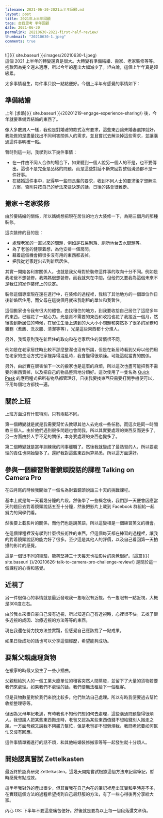 ```yaml
---
filename: 2021-06-30-2021上半年回顧.md
layout: post
title: 2021年上半年回顧
tags: 自我思考 半年回顧
date: 2021-06-30
permalink: 20210630-2021-first-half-review/
thumbnail: "20210630-1.jpeg"
comments: true
---
```


![]({{ site.baseurl }}/images/20210630-1.jpeg)  
這個 2021 上半年的轉變還真是很大。大轉變有準備結緍、搬家、老家裝修等等。抱歉因為完全還未適應，所以今年的產出大幅減少了。坦白說，這個上半年真是超級累。

太多事情發生，每件事只說一點點便好。今個上半年有感覺的事情如下：

## 準備結婚

上年 [求婚]({{ site.baseurl }}/20201219-engage-experience-sharing/) 後，今年就要準備弄結婚的東西了。

像大多數男人一樣，我也是對婚禮的款式沒有要求，這些東西讓未婚妻選擇就好。我能做的是盡量找出不同利害關係人的需求，並且嘗試去解決掉這些需求，並讓溝通這件事明確一點。

暫時到這一刻，我學到以下幾件事情：

* 在一件由不同人合作的場合下，如果聽到一個人說另一個人的不是，也不要傳出。這也不是完全是品格的問題，而是這些對話不斷來回對整個溝通都不是一件好事。
* 在結婚這件事中，記得早一些問長輩的要求，收到不同人士的要求後才想解決方案，否則只按自己的步法來做決定的話，日後的路會很難走。

## 搬家＋老家裝修

由於要結婚的關係，所以媽媽想把現在居住的地方大裝修一下，為期三個月的那種裝修。

這次裝修的目的是：

* 處理老家的一直以來的問題，例如是石屎剝落、廁所地台去水問題等。
* 為了老爸的健康着想，為他安排一個房間。
* 藉着這個機會把很多沒有用的東西都丟掉。
* 把我從老家趕出去到新居居住。

其實一開始各利害關係人，也就是我父母對於裝修這件事的取向十分不同。例如是我老爸不想裝修，我媽媽很想裝修，而我就夾在中間，但他們又要我為這個未來不是我住的家作裝修上的決定。

裝修這個專案現在還在進行中，在裝修的過程裡，我租了其他地方的一個單位作日後新婚居住用，而父母在這幾個月就來我剛租的單位和我暫住。

這個搬家也令我有很大的體會。由找租住的地方，到我要收拾自己居住了這麼多年的東西，已經花了一點心力。光是賣不需要的東西和收拾也花了我接近一個月，然後搬到新居住的時候，在居住生活上遇到的大大小小問題和突然多了很多的家務和雜務（煮飯、洗衣服、清潔等等），光是這些東西都十分煩人。

另外，我留意到我在新居住的取向和在老家居住的習慣很不同。

例如是在老家居住時比較不那麼整潔也沒有所謂，但是在新居時看到父母以他們用在老家的生活方式把家裡弄得混亂時，我會變得很煩躁。可能這就當責的關係。

另外，由於實在很害怕下一次的搬家也是這麼的麻煩，所以這次也盡可能把我不需要的東西賣掉，以及把自己的物品整齊地分類好。這次使用了一隻名為 [Quick Peek](https://bluelounge.com/products/quick-peek) 的應用程式把所有物品都管理好，日後我要找東西只需要打開手機便可以，不用每個地方都找一遍。

## 關於上班

上班方面沒有什麼特別，只有兩點不同。

第一個轉變就是就是我需要幫忙去教導其他人去完成一些任務，而這次是同一時間教三個人。由於他們遇到很多問題也會問我，所以其實要處理的東西反而更多了。另一方面由於人手不足的關係，本身要處理的東西也變多了。

第二個轉變就是當年訓練我的同事離職了。然後我就變成了最熟習的人，所以要處理的責任也開始變多了。還好我對這些東西尚算熟悉，所以這方面還好。


## 參與一個練習對著鏡頭說話的課程 Talking on Camera Pro

在四月尾的時候我開始了一個名為對着鏡頭說話三十天的挑戰課程。

基本上就是每一天看幾分鐘的片段，然後學了一些概念後，我們那一天便會因應當天的題目去對着鏡頭說話五至十分鐘，然後把影片上載到 Facebook 群組給一起努力的同學們看。

然後要上載影片的關係，而他們也是說英語，所以這變相是一個練習英文的機會。

在這個課程裡沒有學到什麼很技術性的東西，但這個每天都在練習的過程裡，讓我的對着鏡頭說話的能力好了很多。至少這是其他人的評價，以及自己看回第一天拍攝的影片的感覺。

這是一個很不同的經驗，能夠堅持三十天每天也拍影片的感覺很好。[這篇]({{ site.baseurl }}/20210626-talk-to-camera-pro-challenge-review/) 是關於這一個課程的心得和感覺。

## 近視了

另一件很傷心的事情就是最近發現我一隻眼沒有近視，令一隻眼有一點近視，大概是300度左右。

由於我本來很自豪自己沒有近視，所以知道自己有近視時，心裡很不快。去找了很多近視的成因、治療近視的方法等等的東西。

現在我還在努力找方法並實踐，但感覺自己應該找了一點成果。

如果日後成功的話也可以分享這個經歷，希望能夠成功。

## 要幫父親處理貨物

在搬家的時候又發生了一些小插曲。

父親租給別人的一個工業大廈單位的租客突然人間蒸發，並留下了大量的貨物若要我們來處理。如果我們不處理的話，我們便無法租給下一個租客。

但是貨物數量對於我們來說比較多，他們無法自己處理。所以有時我便要過去幫忙收拾整理等等。

但因為父母年紀老邁，有時我也不知他們想如何去處理，這些溝通問題變得很煩人。我想請人把某些東西搬走時，老爸又認為某些東西值錢不想給錢別人搬走之類。一方面母親又說我不夠盡力幫忙，但是老爸卻不想勞煩我，我問老爸要如何幫忙又沒有回應。

這件事情單獨進行的話不煩，和其他結婚裝修搬家等等一起發生就十分煩人。

## 開始認真嘗試 Zettelkasten

最近終於認真研究 Zettelkasten，這幾天開始嘗試根據這個方法來記寫筆記，暫時感覺有點成效。

這半年我對外的產出很少，但其實我在自己內在的筆記裡產出其實和平時差不多，在實踐這個方法的過程希望找到自己最舒服的方法，有了一些心得後再分享給大家。

內心 OS: 下半年不要這麼痛苦便好。然後就是要為以上每一個段落還文章債。
